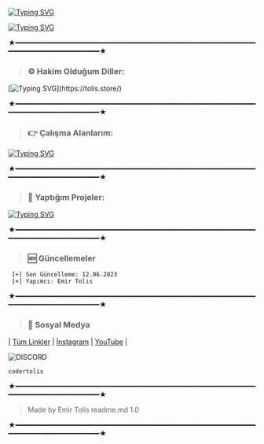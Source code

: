
[![Typing SVG](https://readme-typing-svg.demolab.com/?font=Unbounded&weight=700&size=30&duration=5000&pause=1000&color=33F741&background=1E42FF00&center=true&width=435&lines=EMIR+TOLIS)](https://tolis.store/)

[![Typing SVG](https://readme-typing-svg.demolab.com/?font=Unbounded&weight=700&pause=1000&background=1E42FF00&center=true&width=435&lines=GITHUB.COM/emirtolis)](https://tolis.store/)

★━━━━━━━━━━━━━━━━━━━━━━━━━━━━━━━━━━━━━━━━━━━━━━━━━━━━━━━━━━━━━━━━━━━━━━━━━━━━━━━━★


> ### ⚙️ Hakim Olduğum Diller: 
[![Typing SVG](https://readme-typing-svg.herokuapp.com/?color=F7007A&duration=400&lines=html,;css,;js,;php,;py,;mysql;)](https://tolis.store/)

★━━━━━━━━━━━━━━━━━━━━━━━━━━━━━━━━━━━━━━━━━━━━━━━━━━━━━━━━━━━━━━━━━━━━━━━━━━━━━━━━★


> ### 👉 Çalışma Alanlarım: 
[![Typing SVG](https://readme-typing-svg.herokuapp.com/?color=6b34eb&duration=4000&lines=Web+Tasar%C4%B1mc%C4%B1;Grafiker;M%C3%BCzik+Sanat%C3%A7%C4%B1s%C4%B1)](https://tolis.store/)

★━━━━━━━━━━━━━━━━━━━━━━━━━━━━━━━━━━━━━━━━━━━━━━━━━━━━━━━━━━━━━━━━━━━━━━━━━━━━━━━━★

> ### 👋 Yaptığım Projeler: 
[![Typing SVG](https://readme-typing-svg.herokuapp.com?font=Ginto+Nord+Black&duration=3000&pause=500&color=F70000&width=435&lines=Dinliyo.com.tr;Tolis.store;FreeYTVideoDownloaderTr.net;AlisverisStorem.com;0.net;YourDomainG.net)](https://tolis.store/)

★━━━━━━━━━━━━━━━━━━━━━━━━━━━━━━━━━━━━━━━━━━━━━━━━━━━━━━━━━━━━━━━━━━━━━━━━━━━━━━━━★

> ### 🆕 Güncellemeler
 
```PY 
 [+] Son Güncelleme: 12.06.2023
 [+] Yapımcı: Emir Tolis
 ```
 
 ★━━━━━━━━━━━━━━━━━━━━━━━━━━━━━━━━━━━━━━━━━━━━━━━━━━━━━━━━━━━━━━━━━━━━━━━━━━━━━━━━★
 
 > ### 🎈 Sosyal Medya 
 
 | [Tüm Linkler](https://linktr.ee/emirtolis) | [İnstagram](https://instagram.com/emirtolis) | [YouTube](https://youtube.com/@emirtolis) |
 
 ![DISCORD](https://discord.c99.nl/widget/theme-3/648931843915120660.png)
 <br>
 ```P
codertolis
 ```
 
 ★━━━━━━━━━━━━━━━━━━━━━━━━━━━━━━━━━━━━━━━━━━━━━━━━━━━━━━━━━━━━━━━━━━━━━━━━━━━━━━━━★
 
 > Made by Emir Tolis readme.md 1.0
 
 ★━━━━━━━━━━━━━━━━━━━━━━━━━━━━━━━━━━━━━━━━━━━━━━━━━━━━━━━━━━━━━━━━━━━━━━━━━━━━━━━━★
